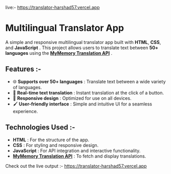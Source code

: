 live:- https://translator-harshad57.vercel.app
# Multilingual Translator App  

A simple and responsive multilingual translator app built with **HTML**, **CSS**, and **JavaScript** . This project allows users to translate text between **50+ languages** using the **[MyMemory Translation API](https://mymemory.translated.net/doc/spec.php)** .  

## Features  :-
- 🌐 **Supports over 50+ languages** : Translate text between a wide variety of languages.  
- 🚀 **Real-time text translation** : Instant translation at the click of a button.  
- 📱 **Responsive design** : Optimized for use on all devices.  
- 🖌️ **User-friendly interface** : Simple and intuitive UI for a seamless experience.  

## Technologies Used  :-
- **HTML** : For the structure of the app.  
- **CSS** : For styling and responsive design.  
- **JavaScript** : For API integration and interactive functionality.  
- **[MyMemory Translation API](https://mymemory.translated.net/doc/spec.php)** : To fetch and display translations.

Check out the live output :- https://translator-harshad57.vercel.app